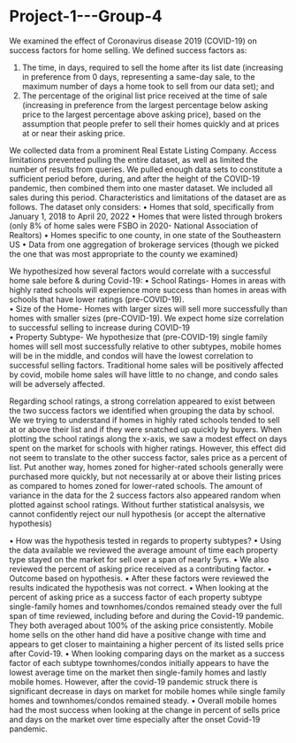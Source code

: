 # Project-1---Group-4

We examined the effect of Coronavirus disease 2019 (COVID-19) on success factors for home selling.  We defined success factors as:

1) The time, in days, required to sell the home after its list date (increasing in preference from 0 days, representing a same-day sale, to the maximum number of days a home took to sell from our data set); and
2) The percentage of the original list price received at the time of sale (increasing in preference from the largest percentage below asking price to
the largest percentage above asking price), based on the assumption that people prefer to sell their homes quickly and at prices at or near their asking price.

We collected data from a prominent Real Estate Listing Company.  Access limitations prevented pulling the entire dataset, as well as limited the number of results from queries.  We pulled enough data sets to constitute a sufficient period before, during, and after the height of the COVID-19 pandemic, then combined them into one master dataset.  We included all sales during this period.  Characteristics and limitations of the dataset are as follows.  The dataset only considers:
•	Homes that sold, specifically from January 1, 2018 to April 20, 2022
•	Homes that were listed through brokers (only 8% of home sales were FSBO in 2020- National Association of Realtors)
•	Homes specific to one county, in one state of the Southeastern US
•	Data from one aggregation of brokerage services (though we picked the one that was most appropriate to the county we examined) 

We hypothesized how several factors would correlate with a successful home sale before & during Covid-19:
•	School Ratings- Homes in areas with highly rated schools will experience more success than homes in areas with schools that have lower ratings (pre-COVID-19).  
•	Size of the Home- Homes with larger sizes will sell more successfully than homes with smaller sizes (pre-COVID-19).  We expect home size correlation to successful selling to increase during COVID-19    
•	Property Subtype- We hypothesize that (pre-COVID-19) single family homes will sell most successfully relative to other subtypes, mobile homes will be in the middle, and condos will have the lowest correlation to successful selling factors.  Traditional home sales will be positively affected by covid, mobile home sales will have little to no change, and condo sales will be adversely affected.

Regarding school ratings, a strong correlation appeared to exist between the two success factors we identified when grouping the data by school. We we trying to understand if homes in highly rated schools tended to sell at or above their list and if they were snatched up quickly by buyers. When plotting the school ratings along the x-axis, we saw a modest effect on days spent on the market for schools with higher ratings. However, this effect did not seem to translate to the other success factor, sales price as a percent of list. Put another way, homes zoned for higher-rated schools generally were purchased more quickly, but not necessarily at or above their listing prices as compared to homes zoned for lower-rated schools. The amount of variance in the data for the 2 success factors also appeared random when plotted against school ratings. Without further statistical analsysis, we cannot confidently reject our null hypothesis (or accept the alternative hypothesis)

•	How was the hypothesis tested in regards to property subtypes?
    •	Using the data available we reviewed the average amount of time each property type stayed on the market for sell over a         span of nearly 5yrs.
    •	We also reviewed the percent of asking price received as a contributing factor.
•	Outcome based on hypothesis.
    •	After these factors were reviewed the results indicated the hypothesis was not correct.
    •	When looking at the percent of asking price as a success factor of each property subtype single-family homes and          townhomes/condos remained steady over the full span of time reviewed, including before and during the Covid-19 pandemic. They both averaged about 100% of the asking price consistently. Mobile home sells on the other hand did have a positive change with  time and appears to get closer to maintaining a higher percent of its listed sells price after Covid-19.
    •	When looking comparing days on the market as a success factor of each subtype townhomes/condos initially appears to have the lowest average time on the market then single-family homes and lastly mobile homes. However, after the covid-19 pandemic struck there is significant decrease in days on market for mobile homes while single family homes and townhomes/condos remained steady.
•	Overall mobile homes had the most success when looking at the change in percent of sells price and days on the market over time especially after the onset Covid-19 pandemic.  

